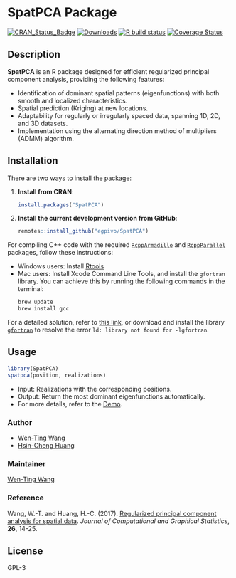 # SpatPCA Package
[![CRAN_Status_Badge](http://www.r-pkg.org/badges/version/SpatPCA)](https://CRAN.R-project.org/package=SpatPCA)
[![Downloads](http://cranlogs.r-pkg.org/badges/grand-total/SpatPCA)](https://CRAN.R-project.org/package=SpatPCA)
[![R build status](https://github.com/egpivo/SpatPCA/workflows/R-CMD-check/badge.svg)](https://github.com/egpivo/SpatPCA/actions)
[![Coverage Status](https://img.shields.io/codecov/c/github/egpivo/SpatPCA/master.svg)](https://app.codecov.io/github/egpivo/SpatpCA?branch=master)

## Description
**SpatPCA** is an R package designed for efficient regularized principal component analysis, providing the following features:

- Identification of dominant spatial patterns (eigenfunctions) with both smooth and localized characteristics.
- Spatial prediction (Kriging) at new locations.
- Adaptability for regularly or irregularly spaced data, spanning 1D, 2D, and 3D datasets.
- Implementation using the alternating direction method of multipliers (ADMM) algorithm.


## Installation
There are two ways to install the package:

1. **Install from CRAN**:
   ```r
   install.packages("SpatPCA")
   ```
2. **Install the current development version from GitHub**:
   ```r
   remotes::install_github("egpivo/SpatPCA")
   ```

For compiling C++ code with the required [`RcppArmadillo`](https://CRAN.R-project.org/package=RcppArmadillo) and [`RcppParallel`](https://CRAN.R-project.org/package=RcppParallel) packages, follow these instructions:

* Windows users: Install [Rtools](https://CRAN.R-project.org/bin/windows/Rtools/)
* Mac users: Install Xcode Command Line Tools, and install the `gfortran` library. You can achieve this by running the following commands in the terminal:
  ```bash
  brew update
  brew install gcc
  ```

For a detailed solution, refer to [this link](https://thecoatlessprofessor.com/programming/rcpp-rcpparmadillo-and-os-x-mavericks-lgfortran-and-lquadmath-error/), or download and install the library [`gfortran`](https://github.com/fxcoudert/gfortran-for-macOS/releases) to resolve the error `ld: library not found for -lgfortran`.

## Usage
```r
library(SpatPCA)
spatpca(position, realizations)
```

- Input: Realizations with the corresponding positions.
- Output: Return the most dominant eigenfunctions automatically.
- For more details, refer to the [Demo](https://egpivo.github.io/SpatPCA/articles/).

### Author
- [Wen-Ting Wang](https://www.linkedin.com/in/wen-ting-wang-6083a17b)
- [Hsin-Cheng Huang](https://sites.stat.sinica.edu.tw/hchuang/)
 
### Maintainer
[Wen-Ting Wang](https://www.linkedin.com/in/wen-ting-wang-6083a17b)

### Reference
Wang, W.-T. and Huang, H.-C. (2017). [Regularized principal component analysis for spatial data](https://arxiv.org/pdf/1501.03221v3.pdf, "Regularized principal component analysis for spatial data"). *Journal of Computational and Graphical Statistics*, **26**, 14-25.
 
## License
GPL-3
